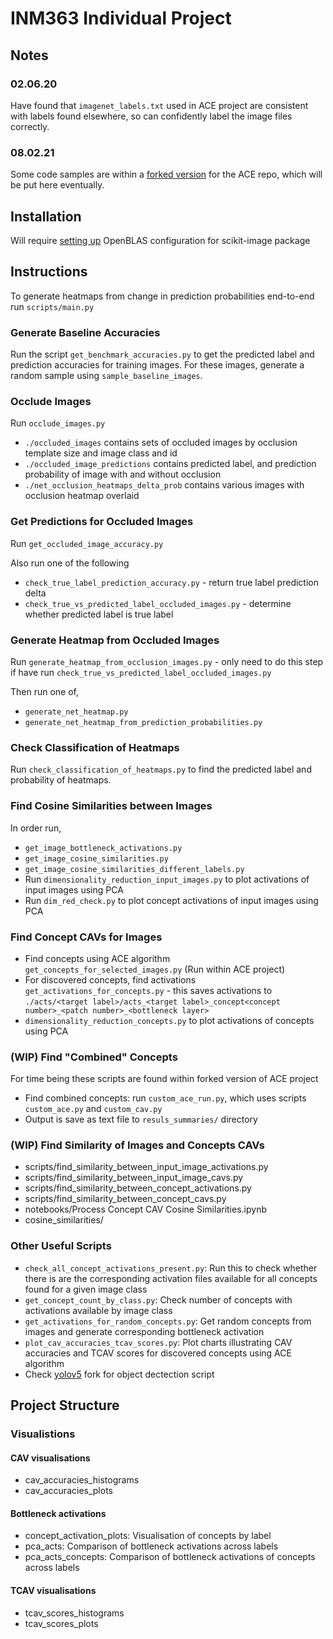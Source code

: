 # INM363 Individual Project

## Notes

### 02.06.20

Have found that `imagenet_labels.txt` used in ACE project are consistent with labels found elsewhere, so can confidently label the image files correctly.

### 08.02.21

Some code samples are within a [forked version](https://github.com/tpgmartin/ACE/tree/test-run) for the ACE repo, which will be put here eventually.

## Installation

Will require [setting up](https://stackoverflow.com/questions/11443302/compiling-numpy-with-openblas-integration) OpenBLAS configuration for scikit-image package

## Instructions

To generate heatmaps from change in prediction probabilities end-to-end run `scripts/main.py`

### Generate Baseline Accuracies

Run the script `get_benchmark_accuracies.py` to get the predicted label and prediction accuracies for training images. For these images, generate a random sample using `sample_baseline_images`.

### Occlude Images

Run `occlude_images.py`
- `./occluded_images` contains sets of occluded images by occlusion template size and image class and id
- `./occluded_image_predictions` contains predicted label, and prediction probability of image with and without occlusion
- `./net_occlusion_heatmaps_delta_prob` contains various images with occlusion heatmap overlaid

### Get Predictions for Occluded Images

Run `get_occluded_image_accuracy.py`

Also run one of the following
* `check_true_label_prediction_accuracy.py` - return true label prediction delta
* `check_true_vs_predicted_label_occluded_images.py` - determine whether predicted label is true label

### Generate Heatmap from Occluded Images

Run `generate_heatmap_from_occlusion_images.py` - only need to do this step if have run `check_true_vs_predicted_label_occluded_images.py`

Then run one of,
* `generate_net_heatmap.py`
* `generate_net_heatmap_from_prediction_probabilities.py`

### Check Classification of Heatmaps

Run `check_classification_of_heatmaps.py` to find the predicted label and probability of heatmaps.

### Find Cosine Similarities between Images

In order run,
* `get_image_bottleneck_activations.py`
* `get_image_cosine_similarities.py`
* `get_image_cosine_similarities_different_labels.py`
* Run `dimensionality_reduction_input_images.py` to plot activations of input images using PCA
* Run `dim_red_check.py` to plot concept activations of input images using PCA

### Find Concept CAVs for Images

* Find concepts using ACE algorithm `get_concepts_for_selected_images.py` (Run within ACE project)
* For discovered concepts, find activations `get_activations_for_concepts.py` - this saves activations to `./acts/<target label>/acts_<target label>_concept<concept number>_<patch number>_<bottleneck layer>`
* `dimensionality_reduction_concepts.py` to plot activations of concepts using PCA

### (WIP) Find "Combined" Concepts

For time being these scripts are found within forked version of ACE project

* Find combined concepts: run `custom_ace_run.py`, which uses scripts `custom_ace.py` and `custom_cav.py`
* Output is save as text file to `resuls_summaries/` directory

### (WIP) Find Similarity of Images and Concepts CAVs

* scripts/find_similarity_between_input_image_activations.py
* scripts/find_similarity_between_input_image_cavs.py
* scripts/find_similarity_between_concept_activations.py
* scripts/find_similarity_between_concept_cavs.py
* notebooks/Process Concept CAV Cosine Similarities.ipynb
* cosine_similarities/

### Other Useful Scripts

* `check_all_concept_activations_present.py`: Run this to check whether there is are the corresponding activation files available for all concepts found for a given image class
* `get_concept_count_by_class.py`: Check number of concepts with activations available by image class
* `get_activations_for_random_concepts.py`: Get random concepts from images and generate corresponding bottleneck activation
* `plot_cav_accuracies_tcav_scores.py`: Plot charts illustrating CAV accuracies and TCAV scores for discovered concepts using ACE algorithm
* Check [yolov5](https://github.com/tpgmartin/yolov5/tree/save-single-crop-image) fork for object dectection script

## Project Structure

### Visualistions

#### CAV visualisations
* cav_accuracies_histograms
* cav_accuracies_plots

#### Bottleneck activations
* concept_activation_plots: Visualisation of concepts by label
* pca_acts: Comparison of bottleneck activations across labels
* pca_acts_concepts: Comparison of bottleneck activations of concepts across labels

#### TCAV visualisations
* tcav_scores_histograms
* tcav_scores_plots